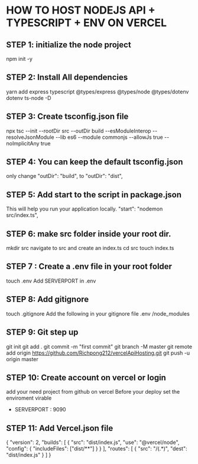 # HOW TO HOST NODEJS API + TYPESCRIPT + ENV ON VERCEL

## STEP 1: initialize the node project

npm init -y

## STEP 2: Install All dependencies

yarn add express typescript @types/express @types/node @types/dotenv dotenv ts-node -D

## STEP 3: Create tsconfig.json file

npx tsc --init --rootDir src --outDir build --esModuleInterop --resolveJsonModule --lib es6 --module commonjs --allowJs true --noImplicitAny true

## STEP 4: You can keep the default tsconfig.json

only change "outDir": "build", to
"outDir": "dist",

## STEP 5: Add start to the script in package.json

This will help you run your application locally.
"start": "nodemon src/index.ts",

## STEP 6: make src folder inside your root dir.

mkdir src
navigate to src and create an index.ts
cd src
touch index.ts

## STEP 7 : Create a .env file in your root folder

touch .env
Add SERVERPORT in .env

## STEP 8: Add gitignore

touch .gitignore
Add the following in your gitignore file
.env
/node_modules

## STEP 9: Git step up

git init
git add .
git commit -m "first commit"
git branch -M master
git remote add origin https://github.com/Richpong212/vercelApiHosting.git
git push -u origin master

## STEP 10: Create account on vercel or login

add your need project from github on vercel
Before your deploy set the enviroment virable

- SERVERPORT : 9090

## STEP 11: Add Vercel.json file

{
"version": 2,
"builds": [
{
"src": "dist/index.js",
"use": "@vercel/node",
"config": { "includeFiles": ["dist/**"] }
}
],
"routes": [
{
"src": "/(.*)",
"dest": "dist/index.js"
}
]
}
